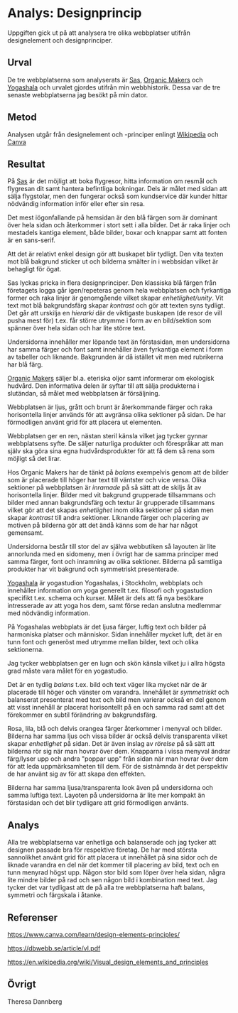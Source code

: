 ---
---

Analys: Designprincip
=======================
Uppgiften gick ut på att analysera tre olika webbplatser utifrån designelement och designprinciper.

Urval
-----------------------
De tre webbplatserna som analyserats är [Sas](https://www.sas.se/), [Organic Makers](https://www.organicmakers.se/) och [Yogashala](https://yogashalastockholm.se/) och urvalet gjordes utifrån min webbhistorik. Dessa var de tre senaste webbplatserna jag besökt på min dator.

Metod
-----------------------
Analysen utgår från designelement och -principer enlingt [Wikipedia](https://en.wikipedia.org/wiki/Visual_design_elements_and_principles) och [Canva](https://www.canva.com/learn/design-elements-principles/)

Resultat
-----------------------
På [Sas](https://www.sas.se/) är det möjligt att boka flygresor, hitta information om resmål och flygresan dit samt hantera befintliga bokningar. Dels är målet med sidan att sälja flygstolar, men den fungerar också som kundservice där kunder hittar nödvändig information inför eller efter sin resa.

Det mest iögonfallande på hemsidan är den blå färgen som är dominant över hela sidan och återkommer i stort sett i alla bilder. Det är raka linjer och mestadels kantiga element, både bilder, boxar och knappar samt att fonten är en sans-serif.

Att det är relativt enkel design gör att buskapet blir tydligt. Den vita texten mot blå bakgrund sticker ut och bilderna smälter in i webbsidan vilket är behagligt för ögat.

Sas lyckas pricka in flera designprinciper. Den klassiska blå färgen från företagets logga går igen/repeteras genom hela webbplatsen och fyrkantiga former och raka linjer är genomgående vilket skapar *enhetlighet/unity*. Vit text mot blå bakgrundsfärg skapar *kontrast* och gör att texten syns tydligt. Det går att urskilja en *hierarki* där de viktigaste buskapen (de resor de vill pusha mest för) t.ex. får större utrymme i form av en bild/sektion som spänner över hela sidan och har lite större text.

Undersidorna innehåller mer löpande text än förstasidan, men undersidorna har samma färger och font samt innehåller även fyrkantiga element i form av tabeller och liknande. Bakgrunden är då istället vit men med rubrikerna har blå färg.

[Organic Makers](https://www.organicmakers.se/) säljer bl.a. eteriska oljor samt informerar om ekologisk hudvård. Den informativa delen är syftar till att sälja produkterna i slutändan, så målet med webbplatsen är försäljning.

Webbplatsen är ljus, grått och brunt är återkommande färger och raka horisontella linjer används för att avgränsa olika sektioner på sidan. De har förmodligen använt grid för att placera ut elementen.

Webbplatsen ger en ren, nästan steril känsla vilket jag tycker gynnar webbplatsens syfte. De säljer naturliga produkter och förespråkar att man själv ska göra sina egna hudvårdsprodukter för att få dem så rena som möjligt så det lirar.

Hos Organic Makers har de tänkt på *balans* exempelvis genom att de bilder som är placerade till höger har text till väntster och vice versa. Olika sektioner på webbplatsen är *inramade* på så sätt att de skiljs åt av horisontella linjer. Bilder med vit bakgrund grupperade tillsammans och bilder med annan bakgrundsfärg och textur är grupperade tillsammans vilket gör att det skapas *enhetlighet* inom olika sektioner på sidan men skapar *kontrast* till andra sektioner. Liknande färger och placering av motiven på bilderna gör att det ändå känns som de har har något gemensamt.

Undersidorna består till stor del av själva webbutiken så layouten är lite annorlunda med en sidomeny, men i övrigt har de samma principer med samma färger, font och inramning av olika sektioner. Bilderna på samtliga produkter har vit bakgrund och symmetriskt presenterade.

[Yogashala](https://yogashalastockholm.se/) är yogastudion Yogashalas, i Stockholm, webbplats och innehåller information om yoga generellt t.ex. filosofi och yogastudion specifikt t.ex. schema och kurser. Målet är dels att få nya besökare intresserade av att yoga hos dem, samt förse redan anslutna medlemmar med nödvändig information.

På Yogashalas webbplats är det ljusa färger, luftig text och bilder på harmoniska platser och människor. Sidan innehåller mycket luft, det är en tunn font och generöst med utrymme mellan bilder, text och olika sektionerna.

Jag tycker webbplatsen ger en lugn och skön känsla vilket ju i allra högsta grad måste vara målet för en yogastudio.

Det är en tydlig *balans* t.ex. bild och text väger lika mycket när de är placerade till höger och vänster om varandra. Innehållet är *symmetriskt* och balanserat presenterat med text och bild men varierar också en del genom att visst innehåll är placerat horisontellt på en och samma rad samt att det förekommer en subtil förändring av bakgrundsfärg.

Rosa, lila, blå och delvis orangea färger återkommer i menyval och bilder. Bilderna har samma ljus och vissa bilder är också delvis transparenta vilket skapar *enhetlighet* på sidan. Det är även inslag av *rörelse* på så sätt att bilderna rör sig när man hovrar över dem. Knapparna i vissa menyval ändrar färg/lyser upp och andra "poppar upp" från sidan när man hovrar över dem för att leda uppmärksamheten till dem. För de sistnämnda är det perspektiv de har använt sig av för att skapa den effekten.

Bilderna har samma ljusa/transparenta look även på undersidorna och samma luftiga text. Layoten på undersidorna är lite mer kompakt än förstasidan och det blir tydligare att grid förmodligen använts.


Analys
-----------------------
Alla tre webbplatserna var enhetliga och balanserade och jag tycker att designen passade bra för respektive företag. De har med största sannolikhet använt grid för att placera ut innehållet på sina sidor och de liknade varandra en del när det kommer till placering av bild, text och en tunn menyrad högst upp. Någon stor bild som löper över hela sidan, några lite mindre bilder på rad och sen någon bild i kombination med text. Jag tycker det var tydligast att de på alla tre webbplatserna haft balans, symmetri och färgskala i åtanke.

Referenser
-----------------------
https://www.canva.com/learn/design-elements-principles/

https://dbwebb.se/article/vl.pdf

https://en.wikipedia.org/wiki/Visual_design_elements_and_principles


Övrigt
-----------------------
Theresa Dannberg
